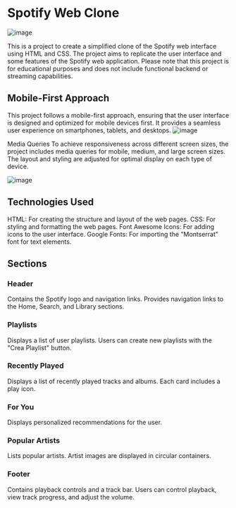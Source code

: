 # Spotify Web Clone

![image](https://github.com/rebs-code/html-css-spotifyweb/assets/80966551/eb6bd0b9-3c6d-4dee-82e1-af3d2c9675c3)

This is a project to create a simplified clone of the Spotify web interface using HTML and CSS. The project aims to replicate the user interface and some features of the Spotify web application. Please note that this project is for educational purposes and does not include functional backend or streaming capabilities.

## Mobile-First Approach
This project follows a mobile-first approach, ensuring that the user interface is designed and optimized for mobile devices first. It provides a seamless user experience on smartphones, tablets, and desktops.
![image](https://github.com/rebs-code/html-css-spotifyweb/assets/80966551/8bc6c295-d233-4cf2-b416-d6e6f2dd5503)

Media Queries
To achieve responsiveness across different screen sizes, the project includes media queries for mobile, medium, and large screen sizes. The layout and styling are adjusted for optimal display on each type of device.

![image](https://github.com/rebs-code/html-css-spotifyweb/assets/80966551/1c857851-e235-4af1-9d1e-abfcc8571877)


## Technologies Used

HTML: For creating the structure and layout of the web pages.
CSS: For styling and formatting the web pages.
Font Awesome Icons: For adding icons to the user interface.
Google Fonts: For importing the "Montserrat" font for text elements.

## Sections

### Header
Contains the Spotify logo and navigation links.
Provides navigation links to the Home, Search, and Library sections.

### Playlists
Displays a list of user playlists.
Users can create new playlists with the "Crea Playlist" button.

### Recently Played
Displays a list of recently played tracks and albums.
Each card includes a play icon.

### For You
Displays personalized recommendations for the user.

### Popular Artists
Lists popular artists.
Artist images are displayed in circular containers.

### Footer
Contains playback controls and a track bar.
Users can control playback, view track progress, and adjust the volume.
